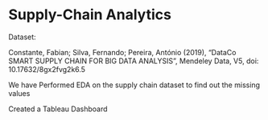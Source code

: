 # Supply-Chain Analytics



Dataset:

Constante, Fabian; Silva, Fernando; Pereira, António (2019), “DataCo SMART SUPPLY CHAIN FOR BIG DATA ANALYSIS”, Mendeley Data, V5, doi: 10.17632/8gx2fvg2k6.5


We have Performed EDA on the supply chain dataset to find out the missing values

















Created a Tableau Dashboard


